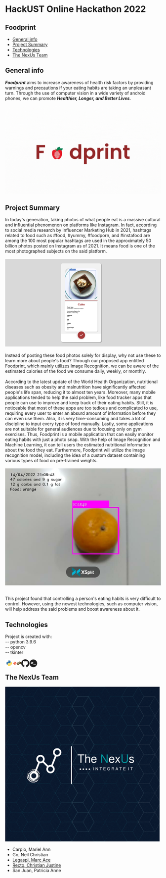 # HackUST Online Hackathon 2022
## Foodprint
* [General info](#general-info)
* [Project Summary](#project-summary)
* [Technologies](#technologies)
* [The NexUs Team](#the-nexus-team)

## General info
<b><i>Foodprint</i></b> aims to increase awareness of health risk factors by providing warnings and precautions if your eating habits are taking an unpleasant turn. Through the use of computer vision in a wide variety of android phones, we can promote <b><i>Healthier, Longer, and Better Lives.</i></b>
<br><br>
![Foodprint](/Images/Foodprint.gif?raw=true "Foodprint")

## Project Summary
In today's generation, taking photos of what people eat is a massive cultural and influential phenomenon on platforms like Instagram. In fact, according to social media research by Influencer Marketing Hub in 2021, hashtags related to food such as #food, #yummy, #foodporn, and #instafood are among the 100 most popular hashtags are used in the approximately 50 billion photos posted on Instagram as of 2021. It means food is one of the most photographed subjects on the said platform. 
<br><br>
![sample-ui](/Images/sample-ui.png?raw=true "sample-ui")
<br><br>
Instead of posting these food photos solely for display, why not use these to learn more about people's food? Through our proposed app entitled Foodprint, which mainly utilizes Image Recognition, we can be aware of the estimated calories of the food we consume daily, weekly, or monthly.
<br><br>
According to the latest update of the World Health Organization, nutritional diseases such as obesity and malnutrition have significantly affected people's life span, reducing it to almost ten years. Moreover, many mobile applications tended to help the said problem, like food tracker apps that people can use to improve and keep track of their eating habits. Still, it is noticeable that most of these apps are too tedious and complicated to use, requiring every user to enter an absurd amount of information before they can even use them. Also, it is very time-consuming and takes a lot of discipline to input every type of food manually. Lastly, some applications are not suitable for general audiences due to focusing only on gym exercises. Thus, Foodprint is a mobile application that can easily monitor eating habits with just a photo snap. With the help of Image Recognition and Machine Learning, it can tell users the estimated nutritional information about the food they eat. Furthermore, Foodprint will utilize the image recognition model, including the idea of a custom dataset containing various types of food on pre-trained weights.
<br><br>
![prototype](/Images/prototype.jpg?raw=true "prototype")

<br>
This project found that controlling a person's eating habits is very difficult to control. However, using the newest technologies, such as computer vision, will help address the said problems and boost awareness about it.

## Technologies
Project is created with: <br>
-- python 3.9.6          <br>
-- opencv                <br>
-- tkinter               <br>

<img align="left" alt="CSS3" width="26px" src="https://raw.githubusercontent.com/github/explore/80688e429a7d4ef2fca1e82350fe8e3517d3494d/topics/python/python.png" />
<img align="left" alt="Git" width="26px" src="https://raw.githubusercontent.com/github/explore/80688e429a7d4ef2fca1e82350fe8e3517d3494d/topics/git/git.png" />
<img align="left" alt="GitHub" width="26px" src="https://raw.githubusercontent.com/github/explore/78df643247d429f6cc873026c0622819ad797942/topics/github/github.png" />
<img align="left" alt="Terminal" width="26px" src="https://raw.githubusercontent.com/github/explore/80688e429a7d4ef2fca1e82350fe8e3517d3494d/topics/terminal/terminal.png" />
<br>

## The NexUs Team
![The NexUs](/Images/NexUs_Logo.gif?raw=true "The NexUs")
- Carpio, Mariel Ann
- Go, Neil Christian
- [Legaspi, Marc Ace](https://github.com/mecsung/)
- [Recto, Christian Justine](https://github.com/jcjrecto/)
- San Juan, Patricia Anne
